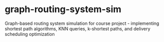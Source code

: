 # graph-routing-system-sim
Graph-based routing system simulation for course project - implementing shortest path algorithms, KNN queries, k-shortest paths, and delivery scheduling optimization
